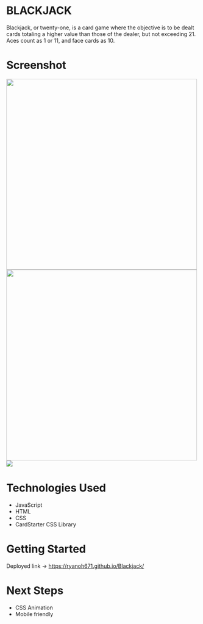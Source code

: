 # BLACKJACK

Blackjack, or twenty-one, is a card game where the objective is to be dealt cards totaling a higher value than those of the dealer, but not exceeding 21. Aces count as 1 or 11, and face cards as 10. 

# Screenshot

<img src="https://i.imgur.com/SfLYCDZ.png" height= 500px> <img src="https://i.imgur.com/PPYOkId.png" height= 500px> <img src="https://i.imgur.com/IOuzLMj.png">

# Technologies Used

- JavaScript
- HTML
- CSS
- CardStarter CSS Library

# Getting Started


Deployed link ->
https://ryanoh671.github.io/Blackjack/

# Next Steps

- CSS Animation
- Mobile friendly